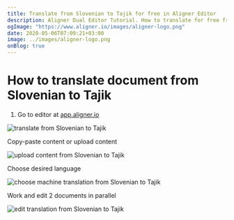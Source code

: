 ```yaml
---
title: Translate from Slovenian to Tajik for free in Aligner Editor
description: Aligner Dual Editor Tutorial. How to translate for free from Slovenian to Tajik. Aligner is multilingual document management platform. 
ogImage: "https://www.aligner.io/images/aligner-logo.png"
date: 2020-05-06T07:09:21+03:00
image: ../images/aligner-logo.png
onBlog: true
---
```


# How to translate document from Slovenian to Tajik

1. Go to editor at [app.aligner.io](https://app.aligner.io "Aligner App web page")

![translate from Slovenian to Tajik](../aligner-blank-editor.png "translate from Slovenian to Tajik")

Copy-paste content or upload content

![upload content from Slovenian to Tajik](../aligner-uploaded-document.png "upload content from Slovenian to Tajik")

Choose desired language

![choose machine translation from Slovenian to Tajik](../aligner-language-dropdown.png "choose machine translation from Slovenian to Tajik")

Work and edit 2 documents in parallel

![edit translation from Slovenian to Tajik](../aligner-double-sitded-editor.png "edit translation from Slovenian to Tajik")

